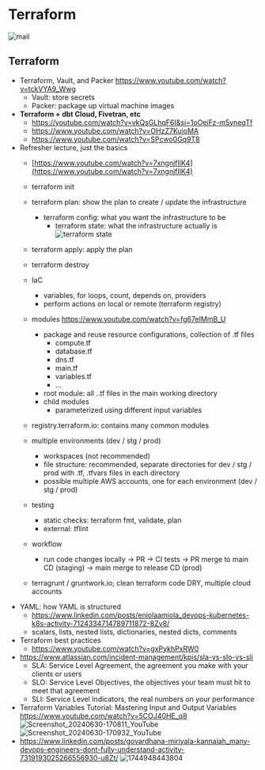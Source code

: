 # Terraform
![mail](https://github.com/user-attachments/assets/0dec92e5-876f-4a34-a75f-6b300c96e7c8)

## Terraform

- Terraform, Vault, and Packer https://www.youtube.com/watch?v=tckVYA9_Wwg
	- Vault: store secrets
	- Packer: package up virtual machine images
- ****Terraform + dbt Cloud, Fivetran, etc****
	- https://youtube.com/watch?v=vkQsGLhqF6I&si=1oOeiFz-m5yneqTf
	- https://www.youtube.com/watch?v=OHzZ7KuioMA
	- https://www.youtube.com/watch?v=SPcwo0Gq9T8
- Refresher lecture, just the basics
	- [https://www.youtube.com/watch?v=7xngnjfIlK4](https://www.youtube.com/watch?v=7xngnjfIlK4)
 	- terraform init
 	- terraform plan: show the plan to create / update the infrastructure
  		- terraform config: what you want the infrastructure to be
    		- terraform state: what the infrastructure actually is
  ![terraform state](https://github.com/huang-pan/modern-data-stack-2023/assets/10567714/e866dfd4-cc46-490e-95da-3cdb0578b536)

  	- terraform apply: apply the plan
  	- terraform destroy
  	- IaC
		- variables, for loops, count, depends on, providers
		- perform actions on local or remote (terraform registry)
	- modules https://www.youtube.com/watch?v=fg67eIMmB_U
		- package and reuse resource configurations, collection of .tf files
			- compute.tf
			- database.tf
			- dns.tf
			- main.tf 
			- variables.tf 
			- ...
		- root module: all ..tf files in the main working directory
		- child modules
			- parameterized using different input variables
	- registry.terraform.io: contains many common modules
	- multiple environments (dev / stg / prod)
		- workspaces (not recommended)
		- file structure: recommended, separate directories for dev / stg / prod with .tf, .tfvars files in each directory
		- possible multiple AWS accounts, one for each environment (dev / stg / prod)
	- testing
		- static checks: terraform fmt, validate, plan
		- external: tflint
	- workflow
		- run code changes locally -> PR -> CI tests -> PR merge to main CD (staging) -> main merge to release CD (prod)
	- terragrunt / gruntwork.io; clean terraform code DRY, multiple cloud accounts
- YAML: how YAML is structured
 	- https://www.linkedin.com/posts/eniolaamiola_devops-kubernetes-k8s-activity-7124334714789711872-8Zv8/
  	- scalars, lists, nested lists, dictionaries, nested dicts, comments
- Terraform best practices
	- https://www.youtube.com/watch?v=gxPykhPxRW0
- https://www.atlassian.com/incident-management/kpis/sla-vs-slo-vs-sli
	- SLA: Service Level Agreement, the agreement you make with your clients or users
 	- SLO: Service Level Objectives, the objectives your team must hit to meet that agreement
	- SLI: Service Level Indicators, the real numbers on your performance
- Terraform Variables Tutorial: Mastering Input and Output Variables https://www.youtube.com/watch?v=5COJ40HE_q8
![Screenshot_20240630-170811_YouTube](https://github.com/user-attachments/assets/81821291-b613-4233-9bd1-9a40352d7826)
![Screenshot_20240630-170932_YouTube](https://github.com/user-attachments/assets/35467453-d979-4fb6-87b2-aa978c46c0e0)
- https://www.linkedin.com/posts/govardhana-miriyala-kannaiah_many-devops-engineers-dont-fully-understand-activity-7319193025266556930-u8Zt/
![1744948443804](https://github.com/user-attachments/assets/c2295e42-af42-473e-85ad-bcad5147c7af)
